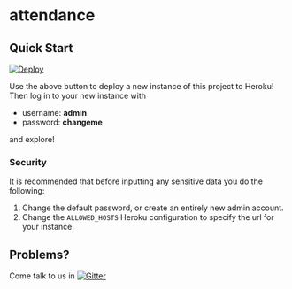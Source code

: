 # attendance

## Quick Start

[![Deploy](https://www.herokucdn.com/deploy/button.png)](https://heroku.com/deploy)

Use the above button to deploy a new instance of this project to Heroku! Then log in to your new instance with
* username: **admin**
* password: **changeme**

and explore!

### Security
It is recommended that before inputting any sensitive data you do the following:

1. Change the default password, or create an entirely new admin account.
2. Change the `ALLOWED_HOSTS` Heroku configuration to specify the url for your instance.

## Problems?

Come talk to us in [![Gitter](https://badges.gitter.im/Join%20Chat.svg)](https://gitter.im/Iridescent-CM/attendance?utm_source=badge&utm_medium=badge&utm_campaign=pr-badge)
